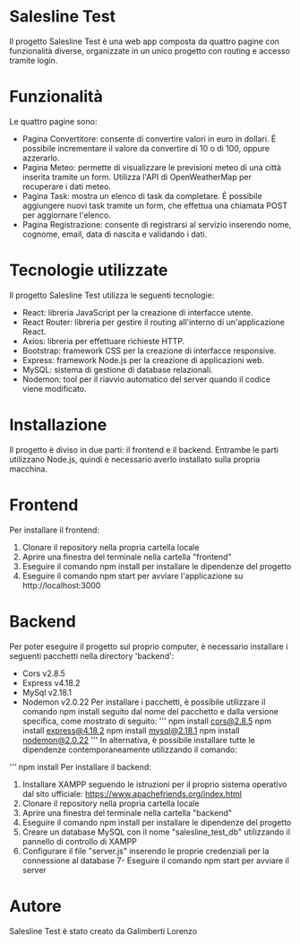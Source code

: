 # Salesline Test
Il progetto Salesline Test è una web app composta da quattro pagine con funzionalità diverse, organizzate in un unico progetto con routing e accesso tramite login.

# Funzionalità
Le quattro pagine sono:

- Pagina Convertitore: consente di convertire valori in euro in dollari. È possibile incrementare il valore da convertire di 10 o di 100, oppure azzerarlo.
- Pagina Meteo: permette di visualizzare le previsioni meteo di una città inserita tramite un form. Utilizza l'API di OpenWeatherMap per recuperare i dati meteo.
- Pagina Task: mostra un elenco di task da completare. È possibile aggiungere nuovi task tramite un form, che effettua una chiamata POST per aggiornare l'elenco.
- Pagina Registrazione: consente di registrarsi al servizio inserendo nome, cognome, email, data di nascita e validando i dati.
# Tecnologie utilizzate
Il progetto Salesline Test utilizza le seguenti tecnologie:

- React: libreria JavaScript per la creazione di interfacce utente.
- React Router: libreria per gestire il routing all'interno di un'applicazione React.
- Axios: libreria per effettuare richieste HTTP.
- Bootstrap: framework CSS per la creazione di interfacce responsive.
- Express: framework Node.js per la creazione di applicazioni web.
- MySQL: sistema di gestione di database relazionali.
- Nodemon: tool per il riavvio automatico del server quando il codice viene modificato.
# Installazione
Il progetto è diviso in due parti: il frontend e il backend. Entrambe le parti utilizzano Node.js, quindi è necessario averlo installato sulla propria macchina.

# Frontend
Per installare il frontend:

1. Clonare il repository nella propria cartella locale
2. Aprire una finestra del terminale nella cartella "frontend"
3. Eseguire il comando npm install per installare le dipendenze del progetto
4. Eseguire il comando npm start per avviare l'applicazione su http://localhost:3000
# Backend
Per poter eseguire il progetto sul proprio computer, è necessario installare i seguenti pacchetti nella directory 'backend':

- Cors v2.8.5
- Express v4.18.2
- MySql v2.18.1
- Nodemon v2.0.22
Per installare i pacchetti, è possibile utilizzare il comando npm install seguito dal nome del pacchetto e dalla versione specifica, come mostrato di seguito:
'''
npm install cors@2.8.5
npm install express@4.18.2
npm install mysql@2.18.1
npm install nodemon@2.0.22
'''
In alternativa, è possibile installare tutte le dipendenze contemporaneamente utilizzando il comando:

'''
npm install
Per installare il backend:

1. Installare XAMPP seguendo le istruzioni per il proprio sistema operativo dal sito ufficiale: https://www.apachefriends.org/index.html
2. Clonare il repository nella propria cartella locale
3. Aprire una finestra del terminale nella cartella "backend"
4. Eseguire il comando npm install per installare le dipendenze del progetto
5. Creare un database MySQL con il nome "salesline_test_db" utilizzando il pannello di controllo di XAMPP
6. Configurare il file "server.js" inserendo le proprie credenziali per la connessione al database
7- Eseguire il comando npm start per avviare il server
# Autore
Salesline Test è stato creato da Galimberti Lorenzo

